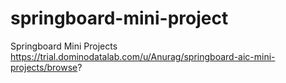 # springboard-mini-project
Springboard Mini Projects https://trial.dominodatalab.com/u/Anurag/springboard-aic-mini-projects/browse?
